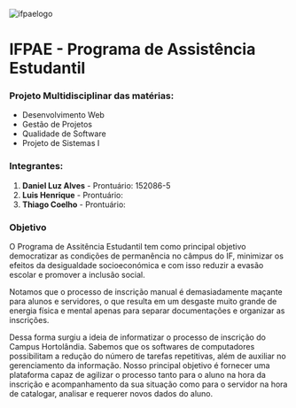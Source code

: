 ![ifpaelogo](https://cloud.githubusercontent.com/assets/8259531/13905439/6bd9f898-ee9e-11e5-9300-f98637f98e31.png)

# IFPAE - Programa de Assistência Estudantil 

### Projeto Multidisciplinar das matérias:
- Desenvolvimento Web 
- Gestão de Projetos
- Qualidade de Software 
- Projeto de Sistemas I

### Integrantes:
1. **Daniel Luz Alves** - Prontuário: 152086-5  
2. **Luis Henrique** - Prontuário:   
3. **Thiago Coelho** - Prontuário:  

### Objetivo 
O Programa de Assitência Estudantil tem como principal objetivo democratizar as condições de permanência no câmpus do IF, minimizar os efeitos da desigualdade socioeconómica e com isso reduzir a evasão escolar e promover a inclusão social. 

Notamos que o processo de inscrição manual é demasiadamente maçante para alunos e servidores, o que resulta em um desgaste muito grande de energia física e mental apenas para separar documentações e organizar as inscrições. 

Dessa forma surgiu a ideia de informatizar o processo de inscrição do Campus Hortolândia. Sabemos que os softwares de computadores possibilitam a redução do número de tarefas repetitivas, além de auxiliar no gerenciamento da informação.
Nosso principal objetivo é fornecer uma plataforma capaz de agilizar o processo tanto para o aluno  na hora da inscrição e acompanhamento da sua situação como para o servidor na hora de catalogar, analisar e requerer novos dados do aluno. 


